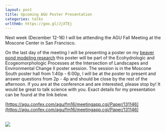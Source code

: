 ```yaml
---
layout: post
title: Upcoming AGU Poster Presentation
categories: talks
urlthmb: https://goo.gl/JjXTEj
---
```


Next week (December 12-16) I will be atttending the AGU Fall Meeting at the Moscone Center in San Francisco. 

On the last day of the meeting I will be presenting a poster on my [beaver pond modeling research](http://khafen74.github.io/projects/899_BeaverPondSurfaceStorage.html) this poster will be part of the Ecohydrologic and Ecogeomorphologic Processes at the Intersection of Landscapes and Environmental Change II poster session. 
The session is in the Moscone South poster hall from 1:40p - 6:00p, I will be at the poster to present and answer questions from 2p - 4p and should be close by the rest of the afternoon.
If you are at the conference and are interested, please stop by! It would be great to talk science with you. 
Exact details for my presentation can be found at the link below.

[https://agu.confex.com/agu/fm16/meetingapp.cgi/Paper/131146](https://agu.confex.com/agu/fm16/meetingapp.cgi/Paper/131146)

<br>
<div class="post-img">
    <img src="https://goo.gl/JjXTEj">
</div>
